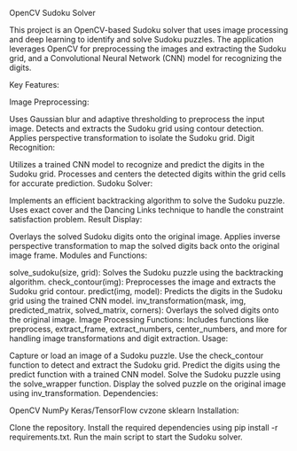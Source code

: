 OpenCV Sudoku Solver

This project is an OpenCV-based Sudoku solver that uses image processing and deep learning to identify and solve Sudoku puzzles. The application leverages OpenCV for preprocessing the images and extracting the Sudoku grid, and a Convolutional Neural Network (CNN) model for recognizing the digits.

Key Features:

Image Preprocessing:

Uses Gaussian blur and adaptive thresholding to preprocess the input image.
Detects and extracts the Sudoku grid using contour detection.
Applies perspective transformation to isolate the Sudoku grid.
Digit Recognition:

Utilizes a trained CNN model to recognize and predict the digits in the Sudoku grid.
Processes and centers the detected digits within the grid cells for accurate prediction.
Sudoku Solver:

Implements an efficient backtracking algorithm to solve the Sudoku puzzle.
Uses exact cover and the Dancing Links technique to handle the constraint satisfaction problem.
Result Display:

Overlays the solved Sudoku digits onto the original image.
Applies inverse perspective transformation to map the solved digits back onto the original image frame.
Modules and Functions:

solve_sudoku(size, grid): Solves the Sudoku puzzle using the backtracking algorithm.
check_contour(img): Preprocesses the image and extracts the Sudoku grid contour.
predict(img, model): Predicts the digits in the Sudoku grid using the trained CNN model.
inv_transformation(mask, img, predicted_matrix, solved_matrix, corners): Overlays the solved digits onto the original image.
Image Processing Functions: Includes functions like preprocess, extract_frame, extract_numbers, center_numbers, and more for handling image transformations and digit extraction.
Usage:

Capture or load an image of a Sudoku puzzle.
Use the check_contour function to detect and extract the Sudoku grid.
Predict the digits using the predict function with a trained CNN model.
Solve the Sudoku puzzle using the solve_wrapper function.
Display the solved puzzle on the original image using inv_transformation.
Dependencies:

OpenCV
NumPy
Keras/TensorFlow
cvzone
sklearn
Installation:

Clone the repository.
Install the required dependencies using pip install -r requirements.txt.
Run the main script to start the Sudoku solver.
